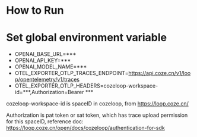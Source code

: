 # How to Run

# Set global environment variable
- OPENAI_BASE_URL=***
- OPENAI_API_KEY=***
- OPENAI_MODEL_NAME=***
- OTEL_EXPORTER_OTLP_TRACES_ENDPOINT=https://api.coze.cn/v1/loop/opentelemetry/v1/traces
- OTEL_EXPORTER_OTLP_HEADERS=cozeloop-workspace-id=***,Authorization=Bearer ***

cozeloop-workspace-id is spaceID in cozeloop, from https://loop.coze.cn/

Authorization is pat token or sat token, which has trace upload permission for this spaceID, reference doc: https://loop.coze.cn/open/docs/cozeloop/authentication-for-sdk